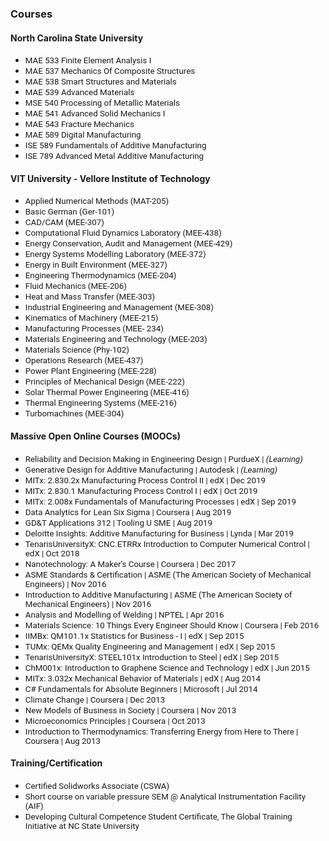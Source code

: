 <!---
1st way <div style="text-align: justify"> 
<span style="font-family:San Francisco, Roboto, Segoe UI; font-size:10pt;">
-->

<!---
2nd way: I am in <span style="font-family:Papyrus; font-size:4em;">LOVE!</span>
-->

### Courses

#### North Carolina State University 

* <span style="font-family:San Francisco, Roboto, Segoe UI; font-size:10pt;"> MAE 533 Finite Element Analysis I</span>
* <span style="font-family:San Francisco, Roboto, Segoe UI; font-size:10pt;"> MAE 537 Mechanics Of Composite Structures</span>
* <span style="font-family:San Francisco, Roboto, Segoe UI; font-size:10pt;"> MAE 538 Smart Structures and Materials</span>
* <span style="font-family:San Francisco, Roboto, Segoe UI; font-size:10pt;"> MAE 539 Advanced Materials</span>
* <span style="font-family:San Francisco, Roboto, Segoe UI; font-size:10pt;"> MSE 540 Processing of Metallic Materials</span>
* <span style="font-family:San Francisco, Roboto, Segoe UI; font-size:10pt;"> MAE 541 Advanced Solid Mechanics I</span>
* <span style="font-family:San Francisco, Roboto, Segoe UI; font-size:10pt;"> MAE 543 Fracture Mechanics</span>
* <span style="font-family:San Francisco, Roboto, Segoe UI; font-size:10pt;"> MAE 589 Digital Manufacturing</span>
* <span style="font-family:San Francisco, Roboto, Segoe UI; font-size:10pt;"> ISE 589 Fundamentals of Additive Manufacturing</span>
* <span style="font-family:San Francisco, Roboto, Segoe UI; font-size:10pt;"> ISE 789 Advanced Metal Additive Manufacturing</span>

#### VIT University - Vellore Institute of Technology

* <span style="font-family:San Francisco, Roboto, Segoe UI; font-size:10pt;">Applied Numerical Methods (MAT-205) </span>
* <span style="font-family:San Francisco, Roboto, Segoe UI; font-size:10pt;">Basic German (Ger-101) </span>
* <span style="font-family:San Francisco, Roboto, Segoe UI; font-size:10pt;">CAD/CAM (MEE-307) </span>
* <span style="font-family:San Francisco, Roboto, Segoe UI; font-size:10pt;">Computational Fluid Dynamics Laboratory (MEE-438) </span>
* <span style="font-family:San Francisco, Roboto, Segoe UI; font-size:10pt;">Energy Conservation, Audit and Management (MEE-429) </span>
* <span style="font-family:San Francisco, Roboto, Segoe UI; font-size:10pt;">Energy Systems Modelling Laboratory (MEE-372) </span>
* <span style="font-family:San Francisco, Roboto, Segoe UI; font-size:10pt;">Energy in Built Environment (MEE-327) </span>
* <span style="font-family:San Francisco, Roboto, Segoe UI; font-size:10pt;">Engineering Thermodynamics (MEE-204) </span>
* <span style="font-family:San Francisco, Roboto, Segoe UI; font-size:10pt;">Fluid Mechanics (MEE-206) </span>
* <span style="font-family:San Francisco, Roboto, Segoe UI; font-size:10pt;">Heat and Mass Transfer (MEE-303) </span>
* <span style="font-family:San Francisco, Roboto, Segoe UI; font-size:10pt;">Industrial Engineering and Management (MEE-308) </span>
* <span style="font-family:San Francisco, Roboto, Segoe UI; font-size:10pt;">Kinematics of Machinery (MEE-215) </span>
* <span style="font-family:San Francisco, Roboto, Segoe UI; font-size:10pt;">Manufacturing Processes (MEE- 234) </span>
* <span style="font-family:San Francisco, Roboto, Segoe UI; font-size:10pt;">Materials Engineering and Technology (MEE-203) </span>
* <span style="font-family:San Francisco, Roboto, Segoe UI; font-size:10pt;">Materials Science (Phy-102) </span>
* <span style="font-family:San Francisco, Roboto, Segoe UI; font-size:10pt;">Operations Research (MEE-437) </span>
* <span style="font-family:San Francisco, Roboto, Segoe UI; font-size:10pt;">Power Plant Engineering (MEE-228) </span>
* <span style="font-family:San Francisco, Roboto, Segoe UI; font-size:10pt;">Principles of Mechanical Design (MEE-222) </span>
* <span style="font-family:San Francisco, Roboto, Segoe UI; font-size:10pt;">Solar Thermal Power Engineering (MEE-416) </span>
* <span style="font-family:San Francisco, Roboto, Segoe UI; font-size:10pt;">Thermal Engineering Systems (MEE-216) </span>
* <span style="font-family:San Francisco, Roboto, Segoe UI; font-size:10pt;">Turbomachines (MEE-304) </span> 

#### Massive Open Online Courses (MOOCs)
* <span style="font-family:San Francisco, Roboto, Segoe UI; font-size:10pt;"> Reliability and Decision Making in Engineering Design
| PurdueX
| *(Learning)* </span>
* <span style="font-family:San Francisco, Roboto, Segoe UI; font-size:10pt;"> Generative Design for Additive Manufacturing
| Autodesk
| *(Learning)* </span>
* <span style="font-family:San Francisco, Roboto, Segoe UI; font-size:10pt;">MITx: 2.830.2x Manufacturing Process Control II
| edX
| Dec 2019 </span>
* <span style="font-family:San Francisco, Roboto, Segoe UI; font-size:10pt;">MITx: 2.830.1 Manufacturing Process Control I
| edX
| Oct 2019</span>
* <span style="font-family:San Francisco, Roboto, Segoe UI; font-size:10pt;">MITx: 2.008x Fundamentals of Manufacturing Processes
| edX
| Sep 2019</span>
* <span style="font-family:San Francisco, Roboto, Segoe UI; font-size:10pt;">Data Analytics for Lean Six Sigma
| Coursera
| Aug 2019</span>
* <span style="font-family:San Francisco, Roboto, Segoe UI; font-size:10pt;">GD&T Applications 312
| Tooling U SME 
| Aug 2019</span>
* <span style="font-family:San Francisco, Roboto, Segoe UI; font-size:10pt;">Deloitte Insights: Additive Manufacturing for Business
| Lynda
| Mar 2019</span>
* <span style="font-family:San Francisco, Roboto, Segoe UI; font-size:10pt;">TenarisUniversityX: CNC.ETRRx Introduction to Computer Numerical Control
| edX
| Oct 2018</span>
* <span style="font-family:San Francisco, Roboto, Segoe UI; font-size:10pt;">Nanotechnology: A Maker’s Course
| Coursera
| Dec 2017</span>
* <span style="font-family:San Francisco, Roboto, Segoe UI; font-size:10pt;">ASME Standards & Certification 
| ASME (The American Society of Mechanical Engineers)
| Nov 2016</span>
* <span style="font-family:San Francisco, Roboto, Segoe UI; font-size:10pt;">Introduction to Additive Manufacturing 
| ASME (The American Society of Mechanical Engineers) 
| Nov 2016</span>
* <span style="font-family:San Francisco, Roboto, Segoe UI; font-size:10pt;">Analysis and Modelling of Welding 
| NPTEL 
| Apr 2016</span>
* <span style="font-family:San Francisco, Roboto, Segoe UI; font-size:10pt;">Materials Science: 10 Things Every Engineer Should Know 
| Coursera
| Feb 2016</span>
* <span style="font-family:San Francisco, Roboto, Segoe UI; font-size:10pt;">IIMBx: QM101.1x Statistics for Business - I 
| edX 
| Sep 2015</span>
* <span style="font-family:San Francisco, Roboto, Segoe UI; font-size:10pt;">TUMx: QEMx Quality Engineering and Management 
| edX 
| Sep 2015</span>
* <span style="font-family:San Francisco, Roboto, Segoe UI; font-size:10pt;">TenarisUniversityX: STEEL101x Introduction to Steel 
| edX 
| Sep 2015</span>
* <span style="font-family:San Francisco, Roboto, Segoe UI; font-size:10pt;">ChM001x: Introduction to Graphene Science and Technology 
| edX 
| Jun 2015</span>
* <span style="font-family:San Francisco, Roboto, Segoe UI; font-size:10pt;">MITx: 3.032x Mechanical Behavior of Materials 
| edX 
| Aug 2014</span>
* <span style="font-family:San Francisco, Roboto, Segoe UI; font-size:10pt;">C# Fundamentals for Absolute Beginners 
| Microsoft 
| Jul 2014</span>
* <span style="font-family:San Francisco, Roboto, Segoe UI; font-size:10pt;">Climate Change 
| Coursera 
| Dec 2013</span>
* <span style="font-family:San Francisco, Roboto, Segoe UI; font-size:10pt;">New Models of Business in Society 
| Coursera 
| Nov 2013</span>
* <span style="font-family:San Francisco, Roboto, Segoe UI; font-size:10pt;">Microeconomics Principles 
| Coursera 
| Oct 2013</span>
* <span style="font-family:San Francisco, Roboto, Segoe UI; font-size:10pt;">Introduction to Thermodynamics: Transferring Energy from Here to There 
| Coursera 
| Aug 2013</span>

#### Training/Certification

* <span style="font-family:San Francisco, Roboto, Segoe UI; font-size:10pt;">Certified Solidworks Associate (CSWA) </span>
* <span style="font-family:San Francisco, Roboto, Segoe UI; font-size:10pt;">Short course on variable pressure SEM @ Analytical Instrumentation Facility (AIF) </span>
* <span style="font-family:San Francisco, Roboto, Segoe UI; font-size:10pt;">Developing Cultural Competence Student Certificate, The Global Training Initiative at NC State University </span>
<br /> 

